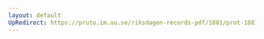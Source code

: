 ```yaml
---
layout: default
UpRedirect: https://pruto.im.uu.se/riksdagen-records-pdf/1881/prot-1881--ak--018.pdf
---
```

